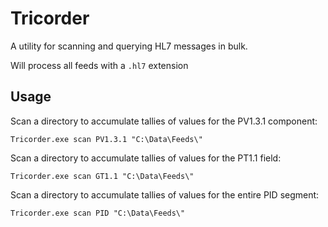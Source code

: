 ﻿# Tricorder

A utility for scanning and querying HL7 messages in bulk.

Will process all feeds with a `.hl7` extension

## Usage

Scan a directory to accumulate tallies of values for the PV1.3.1 component:

`Tricorder.exe scan PV1.3.1 "C:\Data\Feeds\"`

Scan a directory to accumulate tallies of values for the PT1.1 field:

`Tricorder.exe scan GT1.1 "C:\Data\Feeds\"`

Scan a directory to accumulate tallies of values for the entire PID segment:

`Tricorder.exe scan PID "C:\Data\Feeds\"`